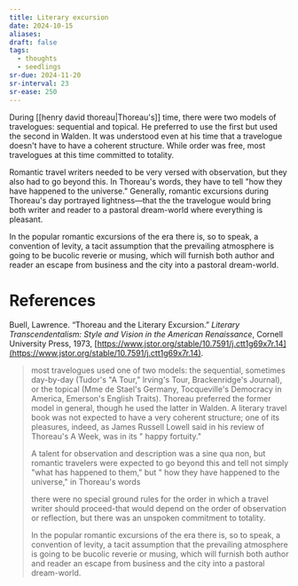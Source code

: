 ```yaml
---
title: Literary excursion
date: 2024-10-15
aliases: 
draft: false
tags:
  - thoughts
  - seedlings
sr-due: 2024-11-20
sr-interval: 23
sr-ease: 250
---
```

During [[henry david thoreau|Thoreau's]]  time, there were two models of travelogues: sequential and topical. He preferred to use the first but used the second in Walden. It was understood even at his time that a travelogue doesn't have to have a coherent structure. While order was free, most travelogues at this time committed to totality.

Romantic travel writers needed to be very versed with observation, but they also had to go beyond this. In Thoreau's words, they have to tell "how they have happened to the universe." Generally, romantic excursions during Thoreau's day portrayed lightness—that the the travelogue would bring both writer and reader to a pastoral dream-world where everything is pleasant.

In the popular romantic excursions of the era there is, so to speak, a convention of levity, a tacit assumption that the prevailing atmosphere is going to be bucolic reverie or musing, which will furnish both author and reader an escape from business and the city into a pastoral dream-world.

# References

Buell, Lawrence. “Thoreau and the Literary Excursion.” _Literary Transcendentalism: Style and Vision in the American Renaissance_, Cornell University Press, 1973, [https://www.jstor.org/stable/10.7591/j.ctt1g69x7r.14](https://www.jstor.org/stable/10.7591/j.ctt1g69x7r.14).

>most travelogues used one of two models: the sequential, sometimes day-by-day (Tudor's "A Tour," lrving's Tour, Brackenridge's Journal), or the topical (Mme de Stael's Germany, Tocqueville's Democracy in America, Emerson's English Traits). Thoreau preferred the former model in general, though he used the latter in Walden. A literary travel book was not expected to have a very coherent structure; one of its pleasures, indeed, as James Russell Lowell said in his review of Thoreau's A Week, was in its " happy fortuity."
>
>A talent for observation and description was a sine qua non, but romantic travelers were expected to go beyond this and tell not simply "what has happened to them," but " how they have happened to the universe," in Thoreau's words
>
>there were no special ground rules for the order in which a travel writer should proceed-that would depend on the order of observation or reflection, but there was an unspoken commitment to totality.
>
>In the popular romantic excursions of the era there is, so to speak, a convention of levity, a tacit assumption that the prevailing atmosphere is going to be bucolic reverie or musing, which will furnish both author and reader an escape from business and the city into a pastoral dream-world.